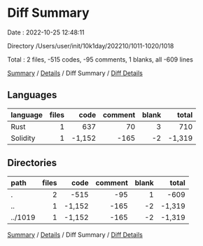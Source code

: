 # Diff Summary

Date : 2022-10-25 12:48:11

Directory /Users/user/init/10k1day/202210/1011-1020/1018

Total : 2 files,  -515 codes, -95 comments, 1 blanks, all -609 lines

[Summary](results.md) / [Details](details.md) / Diff Summary / [Diff Details](diff-details.md)

## Languages
| language | files | code | comment | blank | total |
| :--- | ---: | ---: | ---: | ---: | ---: |
| Rust | 1 | 637 | 70 | 3 | 710 |
| Solidity | 1 | -1,152 | -165 | -2 | -1,319 |

## Directories
| path | files | code | comment | blank | total |
| :--- | ---: | ---: | ---: | ---: | ---: |
| . | 2 | -515 | -95 | 1 | -609 |
| .. | 1 | -1,152 | -165 | -2 | -1,319 |
| ../1019 | 1 | -1,152 | -165 | -2 | -1,319 |

[Summary](results.md) / [Details](details.md) / Diff Summary / [Diff Details](diff-details.md)